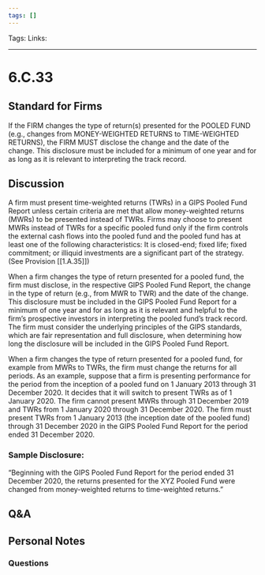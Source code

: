 ```yaml
---
tags: []
---
```

Tags:
Links: 
___
# 6.C.33
## Standard for Firms
If the FIRM changes the type of return(s) presented for the POOLED FUND (e.g., changes from MONEY-WEIGHTED RETURNS to TIME-WEIGHTED RETURNS), the FIRM MUST disclose the change and the date of the change. This disclosure must be included for a minimum of one year and for as long as it is relevant to interpreting the track record.
## Discussion
A firm must present time-weighted returns (TWRs) in a GIPS Pooled Fund Report unless certain criteria are met that allow money-weighted returns (MWRs) to be presented instead of TWRs. Firms may choose to present MWRs instead of TWRs for a specific pooled fund only if the firm controls the external cash flows into the pooled fund and the pooled fund has at least one of the following characteristics: It is closed-end; fixed life; fixed commitment; or illiquid investments are a significant part of the strategy. (See Provision [[1.A.35]])

When a firm changes the type of return presented for a pooled fund, the firm must disclose, in the respective GIPS Pooled Fund Report, the change in the type of return (e.g., from MWR to TWR) and the date of the change. This disclosure must be included in the GIPS Pooled Fund Report for a minimum of one year and for as long as it is relevant and helpful to the firm’s prospective investors in interpreting the pooled fund’s track record. The firm must consider the underlying principles of the GIPS standards, which are fair representation and full disclosure, when determining how long the disclosure will be included in the GIPS Pooled Fund Report.

When a firm changes the type of return presented for a pooled fund, for example from MWRs to TWRs, the firm must change the returns for all periods. As an example, suppose that a firm is presenting performance for the period from the inception of a pooled fund on 1 January 2013 through 31 December 2020. It decides that it will switch to present TWRs as of 1 January 2020. The firm cannot present MWRs through 31 December 2019 and TWRs from 1 January 2020 through 31 December 2020. The firm must present TWRs from 1 January 2013 (the inception date of the pooled fund) through 31 December 2020 in the GIPS Pooled Fund Report for the period ended 31 December 2020.
### Sample Disclosure:
“Beginning with the GIPS Pooled Fund Report for the period ended 31 December 2020, the returns presented for the XYZ Pooled Fund were changed from money-weighted returns to time-weighted returns.”
## Q&A

## Personal Notes

### Questions